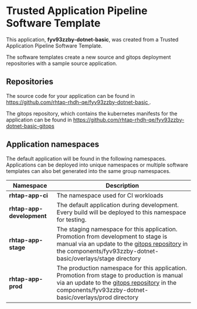 # Trusted Application Pipeline Software Template

This application, **fyv93zzby-dotnet-basic**, was created from a Trusted Application Pipeline Software Template.

The software templates create a new source and gitops deployment repositories with a sample source application. 

## Repositories

The source code for your application can be found in [https://github.com/rhtap-rhdh-qe/fyv93zzby-dotnet-basic ](https://github.com/rhtap-rhdh-qe/fyv93zzby-dotnet-basic ).
 
The gitops repository, which contains the kubernetes manifests for the application can be found in 
[https://github.com/rhtap-rhdh-qe/fyv93zzby-dotnet-basic-gitops ](https://github.com/rhtap-rhdh-qe/fyv93zzby-dotnet-basic-gitops ) 

## Application namespaces 

The default application will be found in the following namespaces. Applications can be deployed into unique namespaces or multiple software templates can also bet generated into the same group namespaces.  

|  Namespace   |  Description   |  
| -------- | -------- |
| **rhtap-app-ci** | The namespace used for CI workloads |
| **rhtap-app-development** | The default application during development. Every build will be deployed to this namespace for testing. |
| **rhtap-app-stage** | The staging namespace for this application. Promotion from development to stage is manual via an update to the [gitops repository](https://github.com/rhtap-rhdh-qe/fyv93zzby-dotnet-basic-gitops ) in the components/fyv93zzby-dotnet-basic/overlays/stage directory |
| **rhtap-app-prod** | The production namespace for this application. Promotion from stage to production is manual via an update to the [gitops repository](https://github.com/rhtap-rhdh-qe/fyv93zzby-dotnet-basic-gitops ) in the components/fyv93zzby-dotnet-basic/overlays/prod directory |